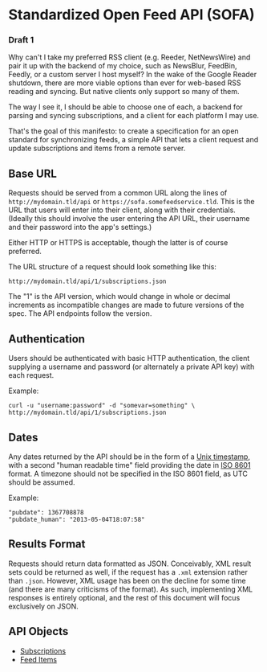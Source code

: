 Standardized Open Feed API (SOFA)
==========================

### Draft 1

Why can't I take my preferred RSS client (e.g. Reeder, NetNewsWire) and pair it up with the backend of my choice, such as NewsBlur, FeedBin, Feedly, or a custom server I host myself? In the wake of the Google Reader shutdown, there are more viable options than ever for web-based RSS reading and syncing. But native clients only support so many of them.

The way I see it, I should be able to choose one of each, a backend for parsing and syncing subscriptions, and a client for each platform I may use.

That's the goal of this manifesto: to create a specification for an open standard for synchronizing feeds, a simple API that lets a client request and update subscriptions and items from a remote server.


Base URL
------------

Requests should be served from a common URL along the lines of `http://mydomain.tld/api` or `https://sofa.somefeedservice.tld`. This is the URL that users will enter into their client, along with their credentials. (Ideally this should involve the user entering the API URL, their username and their password into the app's settings.)

Either HTTP or HTTPS is acceptable, though the latter is of course preferred.

The URL structure of a request should look something like this:

    http://mydomain.tld/api/1/subscriptions.json
    
The "1" is the API version, which would change in whole or decimal increments as incompatible changes are made to future versions of the spec. The API endpoints follow the version.


Authentication
------------------

Users should be authenticated with basic HTTP authentication, the client supplying a username and password (or alternately a private API key) with each request.

Example:

    curl -u "username:password" -d "somevar=something" \
    http://mydomain.tld/api/1/subscriptions.json

    
Dates
-------

Any dates returned by the API should be in the form of a [Unix timestamp](http://en.wikipedia.org/wiki/Unix_timestamp), with a second "human readable time" field providing the date in [ISO 8601](http://www.w3.org/TR/NOTE-datetime) format. A timezone should not be specified in the ISO 8601 field, as UTC should be assumed.

Example:

    "pubdate": 1367708878
    "pubdate_human": "2013-05-04T18:07:58"


Results Format
------------------

Requests should return data formatted as JSON. Conceivably,  XML result sets could be returned as well, if the request has a `.xml` extension rather than `.json`. However, XML usage has been on the decline for some time (and there are many criticisms of the format). As such, implementing XML responses is entirely optional, and the rest of this document will focus exclusively on JSON.


API Objects
--------------

* [Subscriptions](objects/subscriptions.md)
* [Feed Items](objects/items.md)